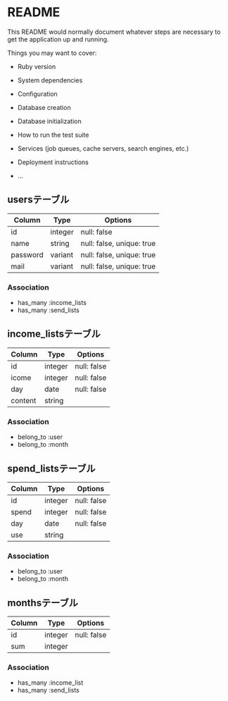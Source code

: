 # README

This README would normally document whatever steps are necessary to get the
application up and running.

Things you may want to cover:

* Ruby version

* System dependencies

* Configuration

* Database creation

* Database initialization

* How to run the test suite

* Services (job queues, cache servers, search engines, etc.)

* Deployment instructions

* ...

## usersテーブル
|Column|Type|Options|
|------|----|-------|
|id|integer|null: false|
|name|string|null: false, unique: true|
|password|variant|null: false, unique: true|
|mail|variant|null: false, unique: true|

### Association
- has_many :income_lists
- has_many :send_lists

## income_listsテーブル
|Column|Type|Options|
|------|----|-------|
|id|integer|null: false|
|icome|integer|null: false|
|day|date|null: false|
|content|string||

### Association
- belong_to :user
- belong_to :month


## spend_listsテーブル
|Column|Type|Options|
|------|----|-------|
|id|integer|null: false|
|spend|integer|null: false|
|day|date|null: false|
|use|string||

### Association
- belong_to :user
- belong_to :month

## monthsテーブル
|Column|Type|Options|
|------|----|-------|
|id|integer|null: false|
|sum|integer||

### Association
- has_many :income_list
- has_many :send_lists
